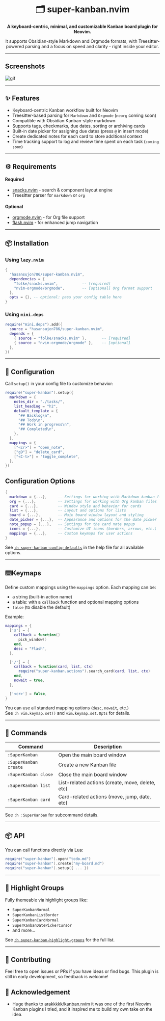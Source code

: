 <div align="center">

# 🗂️ super-kanban.nvim

**A keyboard-centric, minimal, and customizable Kanban board plugin for Neovim.**

It supports Obsidian-style Markdown and Orgmode formats, with Treesitter-powered parsing and a focus on speed and clarity - right inside your editor.

</div>

---

## Screenshots

![gif](https://github.com/user-attachments/assets/00708972-7dfe-4503-a90a-2bbbf87e2ded)

---


## ✨ Features

- Keyboard-centric Kanban workflow built for Neovim
- Treesitter-based parsing for `Markdown` and `Orgmode` (`neorg` coming soon)
- Compatible with Obsidian Kanban-style markdown
- Supports tags, checkmarks, due dates, sorting or archiving cards
- Built-in date picker for assigning due dates (press `@` in insert mode)
- Create dedicated notes for each card to store additional context
- Time tracking support to log and review time spent on each task (`coming soon`)

---

## ⚙️ Requirements

#### Required

- [snacks.nvim](https://github.com/folke/snacks.nvim) - search & component layout engine
- Treesitter parser for `markdown` or `org`

#### Optional

- [orgmode.nvim](https://github.com/nvim-orgmode/orgmode) - for Org file support
- [flash.nvim](https://github.com/folke/flash.nvim) - for enhanced jump navigation

---

## 📦 Installation

### Using `lazy.nvim`

```lua
{
  "hasansujon786/super-kanban.nvim",
  dependencies = {
    "folke/snacks.nvim",           -- [required]
    "nvim-orgmode/orgmode",        -- [optional] Org format support
  },
  opts = {}, -- optional: pass your config table here
}
```

### Using `mini.deps`

```lua
require("mini.deps").add({
  source = "hasansujon786/super-kanban.nvim",
  depends = {
    { source = "folke/snacks.nvim" },       -- [required]
    { source = "nvim-orgmode/orgmode" },    -- [optional]
  },
})
```

---

## 🔧 Configuration

Call `setup()` in your config file to customize behavior:

```lua
require("super-kanban").setup({
  markdown = {
    notes_dir = "./tasks/",
    list_heading = "h2",
    default_template = {
      "## Backlog\n",
      "## Todo\n",
      "## Work in progress\n",
      "## Completed\n",
    },
  },
  mappings = {
    ["<cr>"] = "open_note",
    ["gD"] = "delete_card",
    ["<C-t>"] = "toggle_complete",
  },
})
```

## Configuration Options

```lua
{
  markdown = {...},     -- Settings for working with Markdown kanban files
  org = {...},          -- Settings for working with Org kanban files
  card = {...},         -- Window style and behavior for cards
  list = {...},         -- Layout and options for lists
  board = {...},        -- Main board window layout and styling
  date_picker = {...},  -- Appearance and options for the date picker
  note_popup = {...},   -- Settings for the card note popup
  icons = {...},        -- Customize UI icons (borders, arrows, etc.)
  mappings = {...},     -- Custom keymaps for user actions
}
```

See [`:h super-kanban-config-defaults`](https://github.com/hasansujon786/super-kanban.nvim/blob/main/doc/super-kanban.txt#L160) in the help file for all available options.

---

## ⌨️Keymaps

Define custom mappings using the `mappings` option. Each mapping can be:

- a string (built-in action name)
- a table: with a `callback` function and optional mapping options
- `false` (to disable the default)

Example:

```lua
mappings = {
  ['s'] = {
    callback = function()
      pick_window()
    end,
    desc = "Flash",
  },

  ['/'] = {
    callback = function(card, list, ctx)
      require("super-kanban.actions").search_card(card, list, ctx)
    end,
    nowait = true,
  },

  ['<cr>'] = false,
}
```

You can use all standard mapping options (`desc`, `nowait`, etc.)  
See `:h vim.keymap.set()` and `vim.keymap.set.Opts` for details.

---

## 📜 Commands

| Command               | Description                                      |
| --------------------- | ------------------------------------------------ |
| `:SuperKanban`        | Open the main board window                       |
| `:SuperKanban create` | Create a new Kanban file                         |
| `:SuperKanban close`  | Close the main board window                      |
| `:SuperKanban list`   | List-related actions (create, move, delete, etc) |
| `:SuperKanban card`   | Card-related actions (move, jump, date, etc)     |

See `:h :SuperKanban` for subcommand details.

---

## 📦 API

You can call functions directly via Lua:

```lua
require("super-kanban").open("todo.md")
require("super-kanban").create("my-board.md")
require("super-kanban").setup({ ... })
```

---

## 🎨 Highlight Groups

Fully themeable via highlight groups like:

- `SuperKanbanNormal`
- `SuperKanbanListBorder`
- `SuperKanbanCardNormal`
- `SuperKanbanDatePickerCursor`
- and more...

See [`:h super-kanban-highlight-groups`](https://github.com/hasansujon786/super-kanban.nvim/blob/main/doc/super-kanban.txt#L901) for the full list.

---

## 🧪 Contributing

Feel free to open issues or PRs if you have ideas or find bugs.
This plugin is still in early development, so feedback is welcome!

## 🙏 Acknowledgement

- Huge thanks to [arakkkkk/kanban.nvim](https://github.com/arakkkkk/kanban.nvim)
  it was one of the first Neovim Kanban plugins I tried, and it inspired me to
  build my own take on the idea.
